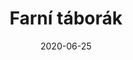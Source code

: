 ---
title: Farní táborák
layout: gallery
type: gallery
date: 2020-06-25
imgseries: 2020
gallery: farni-taborak-2020
titimg: /imgs/gallery/farni-taborak-2020/title.JPG
---